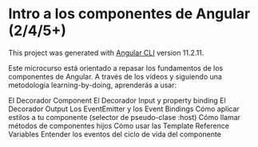 # Intro a los componentes de Angular (2/4/5+)

This project was generated with [Angular CLI](https://github.com/angular/angular-cli) version 11.2.11.

Este microcurso está orientado a repasar los fundamentos de los componentes de Angular. A través de los vídeos y siguiendo una metodología learning-by-doing, aprenderás a usar:

El Decorador Component
El Decorador Input y property binding
El Decorador Output
Los EventEmitter y los Event Bindings
Cómo aplicar estilos a tu componente (selector de pseudo-clase :host)
Cómo llamar métodos de componentes hijos
Cómo usar las Template Reference Variables
Entender los eventos del ciclo de vida del componente
